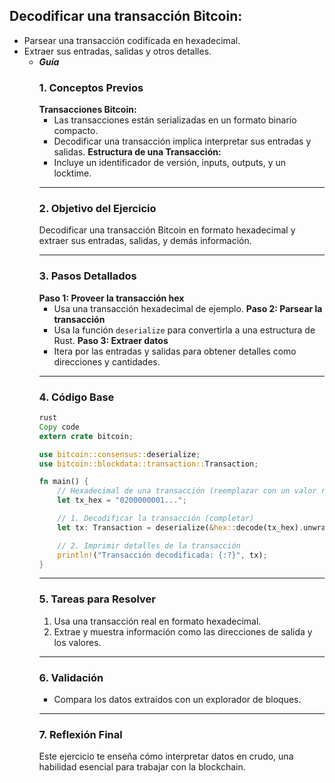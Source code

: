 ## **Decodificar una transacción Bitcoin:**

- Parsear una transacción codificada en hexadecimal.
- Extraer sus entradas, salidas y otros detalles.
  - **_Guía_**
    ### 1. **Conceptos Previos**
    **Transacciones Bitcoin:**
    - Las transacciones están serializadas en un formato binario compacto.
    - Decodificar una transacción implica interpretar sus entradas y salidas.
    **Estructura de una Transacción:**
    - Incluye un identificador de versión, inputs, outputs, y un locktime.
    ***
    ### 2. **Objetivo del Ejercicio**
    Decodificar una transacción Bitcoin en formato hexadecimal y extraer sus entradas, salidas, y demás información.
    ***
    ### 3. **Pasos Detallados**
    **Paso 1: Proveer la transacción hex**
    - Usa una transacción hexadecimal de ejemplo.
    **Paso 2: Parsear la transacción**
    - Usa la función `deserialize` para convertirla a una estructura de Rust.
    **Paso 3: Extraer datos**
    - Itera por las entradas y salidas para obtener detalles como direcciones y cantidades.
    ***
    ### 4. **Código Base**
    ```rust
    rust
    Copy code
    extern crate bitcoin;

    use bitcoin::consensus::deserialize;
    use bitcoin::blockdata::transaction::Transaction;

    fn main() {
        // Hexadecimal de una transacción (reemplazar con un valor real)
        let tx_hex = "0200000001...";

        // 1. Decodificar la transacción (completar)
        let tx: Transaction = deserialize(&hex::decode(tx_hex).unwrap()).unwrap();

        // 2. Imprimir detalles de la transacción
        println!("Transacción decodificada: {:?}", tx);
    }

    ```
    ***
    ### 5. **Tareas para Resolver**
    1. Usa una transacción real en formato hexadecimal.
    2. Extrae y muestra información como las direcciones de salida y los valores.
    ***
    ### 6. **Validación**
    - Compara los datos extraídos con un explorador de bloques.
    ***
    ### 7. **Reflexión Final**
    Este ejercicio te enseña cómo interpretar datos en crudo, una habilidad esencial para trabajar con la blockchain.
